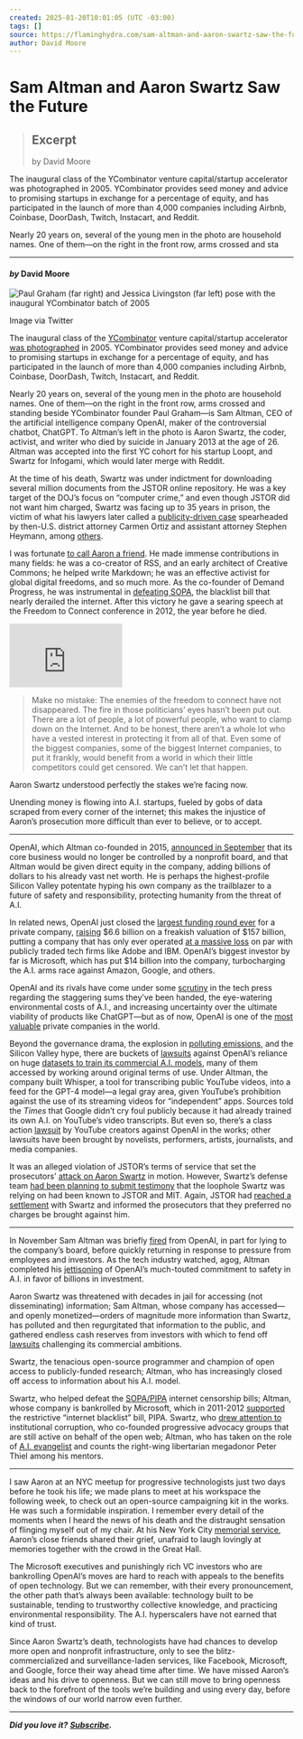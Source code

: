 ```yaml
---
created: 2025-01-20T10:01:05 (UTC -03:00)
tags: []
source: https://flaminghydra.com/sam-altman-and-aaron-swartz-saw-the-future/
author: David Moore
---
```


# Sam Altman and Aaron Swartz Saw the Future

> ## Excerpt
> by David Moore



The inaugural class of the YCombinator venture capital/startup accelerator was photographed in 2005. YCombinator provides seed money and advice to promising startups in exchange for a percentage of equity, and has participated in the launch of more than 4,000 companies including Airbnb, Coinbase, DoorDash, Twitch, Instacart, and Reddit.

Nearly 20 years on, several of the young men in the photo are household names. One of them—on the right in the front row, arms crossed and sta

---
#### _by_ David Moore

![Paul Graham (far right) and Jessica Livingston (far left) pose with the inaugural YCombinator batch of 2005](https://flaminghydra.com/content/images/2024/12/ycom-1.jpg)

Image via Twitter

The inaugural class of the [<u>YCombinator</u>](https://ycombinator.com/) venture capital/startup accelerator [<u>was photographed</u>](https://x.com/librarythingtim/status/1726479515755655598) in 2005. YCombinator provides seed money and advice to promising startups in exchange for a percentage of equity, and has participated in the launch of more than 4,000 companies including Airbnb, Coinbase, DoorDash, Twitch, Instacart, and Reddit.

Nearly 20 years on, several of the young men in the photo are household names. One of them—on the right in the front row, arms crossed and standing beside YCombinator founder Paul Graham—is Sam Altman, CEO of the artificial intelligence company OpenAI, maker of the controversial chatbot, ChatGPT. To Altman’s left in the photo is Aaron Swartz, the coder, activist, and writer who died by suicide in January 2013 at the age of 26. Altman was accepted into the first YC cohort for his startup Loopt, and Swartz for Infogami, which would later merge with Reddit. 

At the time of his death, Swartz was under indictment for downloading several million documents from the JSTOR online repository. He was a key target of the DOJ’s focus on “computer crime,” and even though JSTOR did not want him charged, Swartz was facing up to 35 years in prison, the victim of what his lawyers later called a [<u>publicity-driven case</u>](https://www.huffpost.com/entry/aaron-swartz-stephen-heymann_n_2473278) spearheaded by then-U.S. district attorney Carmen Ortiz and assistant attorney Stephen Heymann, among [<u>others</u>](https://www.lawyersgunsmoneyblog.com/2013/01/a-list-of-people-who-should-never-be-democratic-nominees-for-office).

I was fortunate [<u>to call Aaron a friend</u>](https://participatorypolitics.org/appreciating-aaron/). He made immense contributions in many fields: he was a co-creator of RSS, and an early architect of Creative Commons; he helped write Markdown; he was an effective activist for global digital freedoms, and so much more. As the co-founder of Demand Progress, he was instrumental in [<u>defeating SOPA</u>](https://www.eff.org/deeplinks/2017/01/everyone-made-themselves-hero-remembering-aaron-swartz), the blacklist bill that nearly derailed the internet. After this victory he gave a searing speech at the Freedom to Connect conference in 2012, the year before he died.  

<iframe width="200" height="113" src="https://www.youtube.com/embed/Fgh2dFngFsg?feature=oembed" frameborder="0" allow="accelerometer; autoplay; clipboard-write; encrypted-media; gyroscope; picture-in-picture; web-share" referrerpolicy="strict-origin-when-cross-origin" allowfullscreen="" title="F2C2012:  Aaron Swartz keynote - &quot;How we stopped SOPA&quot;"></iframe>

> Make no mistake: The enemies of the freedom to connect have not disappeared. The fire in those politicians’ eyes hasn’t been put out. There are a lot of people, a lot of powerful people, who want to clamp down on the Internet. And to be honest, there aren’t a whole lot who have a vested interest in protecting it from all of that. Even some of the biggest companies, some of the biggest Internet companies, to put it frankly, would benefit from a world in which their little competitors could get censored. We can’t let that happen.

Aaron Swartz understood perfectly the stakes we’re facing now.

Unending money is flowing into A.I. startups, fueled by gobs of data scraped from every corner of the internet; this makes the injustice of Aaron’s prosecution more difficult than ever to believe, or to accept.

___

OpenAI, which Altman co-founded in 2015, [announced in September](https://www.reuters.com/technology/artificial-intelligence/openai-remove-non-profit-control-give-sam-altman-equity-sources-say-2024-09-25/) that its core business would no longer be controlled by a nonprofit board, and that Altman would be given direct equity in the company, adding billions of dollars to his already vast net worth. He is perhaps the highest-profile Silicon Valley potentate hyping his own company as the trailblazer to a future of safety and responsibility, protecting humanity from the threat of A.I.

In related news, OpenAI just closed the [<u>largest funding round ever</u>](https://www.wsj.com/tech/ai/openai-nearly-doubles-valuation-to-157-billion-in-funding-round-ee220607) for a private company, [<u>raising</u>](https://www.theguardian.com/technology/2024/oct/02/openai-raises-66bn-in-funding-is-valued-at-157bn) $6.6 billion on a freakish valuation of $157 billion, putting a company that has only ever operated [<u>at a massive loss</u>](https://www.cnbc.com/2024/09/27/openai-sees-5-billion-loss-this-year-on-3point7-billion-in-revenue.html) on par with publicly traded tech firms like Adobe and IBM. OpenAI’s biggest investor by far is Microsoft, which has put $14 billion into the company, turbocharging the A.I. arms race against Amazon, Google, and others. 

OpenAI and its rivals have come under some [<u>scrutiny</u>](https://www.wheresyoured.at/to-serve-altman/) in the tech press regarding the staggering sums they’ve been handed, the eye-watering environmental costs of A.I., and increasing uncertainty over the ultimate viability of products like ChatGPT—but as of now, OpenAI is one of the [<u>most valuable</u>](https://www.marketwatch.com/story/openai-is-now-worth-more-than-87-of-the-s-p-500-it-faces-a-tough-test-ahead-af1d4c3a) private companies in the world.

Beyond the governance drama, the explosion in [polluting emissions](https://www.theverge.com/2024/5/15/24157496/microsoft-ai-carbon-footprint-greenhouse-gas-emissions-grow-climate-pledge), and the Silicon Valley hype, there are buckets of [<u>lawsuits</u>](https://www.thestreet.com/technology/copyright-lawsuits-against-openai-microsoft-chatgpt) against OpenAI’s reliance on huge [<u>datasets to train its commercial A.I. models</u>](https://www.nytimes.com/2024/04/06/technology/tech-giants-harvest-data-artificial-intelligence.html), many of them accessed by working around original terms of use. Under Altman, the company built Whisper, a tool for transcribing public YouTube videos, into a feed for the GPT-4 model—a legal gray area, given YouTube’s prohibition against the use of its streaming videos for “independent” apps. Sources told the _Times_ that Google didn’t cry foul publicly because it had already trained its own A.I. on YouTube’s video transcripts. But even so, there’s a class action [<u>lawsuit</u>](https://news.bloomberglaw.com/litigation/openai-sued-over-using-youtube-videos-without-creators-consent) by YouTube creators against OpenAI in the works; other lawsuits have been brought by novelists, performers, artists, journalists, and media companies.

It was an alleged violation of JSTOR’s terms of service that set the prosecutors’ [<u>attack on Aaron Swartz</u>](https://www.justice.gov/archive/usao/ma/news/2011/July/SwartzAaronPR.html) in motion. However, Swartz’s defense team [<u>had been planning to submit testimony</u>](https://unhandled.com/2013/01/12/the-truth-about-aaron-swartzs-crime/) that the loophole Swartz was relying on had been known to JSTOR and MIT. Again, JSTOR had [<u>reached a settlement</u>](https://docs.jstor.org/summary.html) with Swartz and informed the prosecutors that they preferred no charges be brought against him.

___

In November Sam Altman was briefly [<u>fired</u>](https://www.theguardian.com/technology/2023/nov/17/openai-ceo-sam-altman-fired) from OpenAI, in part for lying to the company’s board, before quickly returning in response to pressure from employees and investors. As the tech industry watched, agog, Altman completed his [<u>jettisoning</u>](https://www.vox.com/future-perfect/374275/openai-just-sold-you-out) of OpenAI’s much-touted commitment to safety in A.I. in favor of billions in investment.

Aaron Swartz was threatened with decades in jail for accessing (not disseminating) information; Sam Altman, whose company has accessed—and openly monetized—orders of magnitude more information than Swartz, has polluted and then regurgitated that information to the public, and gathered endless cash reserves from investors with which to fend off [<u>lawsuits</u>](https://www.nytimes.com/2023/12/27/business/media/new-york-times-open-ai-microsoft-lawsuit.html) challenging its commercial ambitions.

Swartz, the tenacious open-source programmer and champion of open access to publicly-funded research; Altman, who has increasingly closed off access to information about his A.I. model.

Swartz, who helped defeat the [<u>SOPA/PIPA</u>](https://www.eff.org/deeplinks/2017/01/everyone-made-themselves-hero-remembering-aaron-swartz) internet censorship bills; Altman, whose company is bankrolled by Microsoft, which in 2011-2012 [<u>supported</u>](https://www.techdirt.com/2012/01/17/microsoft-finally-makes-it-official-that-it-opposes-sopa-as-written/) the restrictive “internet blacklist” bill, PIPA. Swartz, who [<u>drew attention to</u>](https://lessig.tumblr.com/post/40347463044/prosecutor-as-bully) institutional corruption, who co-founded progressive advocacy groups that are still active on behalf of the open web; Altman, who has taken on the role of [<u>A.I. evangelist</u>](https://www.theguardian.com/technology/article/2024/aug/03/open-ai-sam-altman-chatgpt-gary-marcus-taming-silicon-valley) and counts the right-wing libertarian megadonor Peter Thiel among his mentors.

___

I saw Aaron at an NYC meetup for progressive technologists just two days before he took his life; we made plans to meet at his workspace the following week, to check out an open-source campaigning kit in the works. He was such a formidable inspiration. I remember every detail of the moments when I heard the news of his death and the distraught sensation of flinging myself out of my chair. At his New York City [<u>memorial service</u>](https://archive.org/details/AaronSwartzMemorial0/Aaron+Swartz+Memorial), Aaron’s close friends shared their grief, unafraid to laugh lovingly at memories together with the crowd in the Great Hall.

The Microsoft executives and punishingly rich VC investors who are bankrolling OpenAI’s moves are hard to reach with appeals to the benefits of open technology. But we can remember, with their every pronouncement, the other path that’s always been available: technology built to be sustainable, tending to trustworthy collective knowledge, and practicing environmental responsibility. The A.I. hyperscalers have not earned that kind of trust.

Since Aaron Swartz’s death, technologists have had chances to develop more open and nonprofit infrastructure, only to see the blitz-commercialized and surveillance-laden services, like Facebook, Microsoft, and Google, force their way ahead time after time. We have missed Aaron’s ideas and his drive to openness. But we can still move to bring openness back to the forefront of the tools we’re building and using every day, before the windows of our world narrow even further.

___

**_Did you love it?_** [**_Subscribe_**](https://flaminghydra.com/subscribe)**_._**

